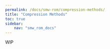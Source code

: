 ```yaml
---
permalink: /docs/smw-rom/compression-methods/
title: "Compression Methods"
toc: true
sidebar:
    nav: "smw_rom_docs"
---
```


WIP